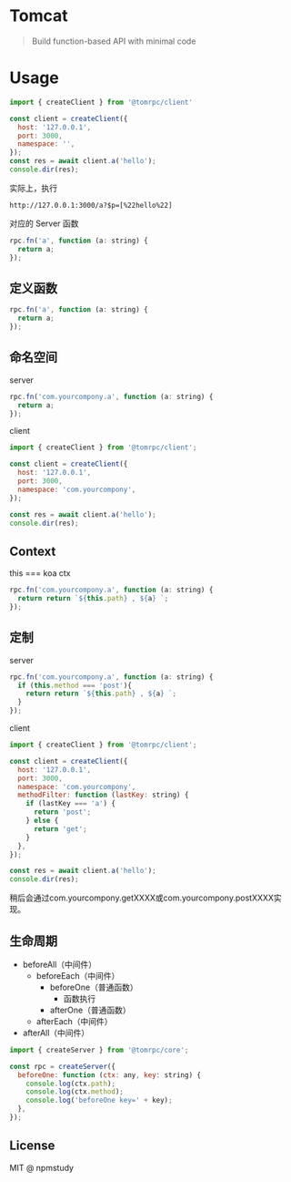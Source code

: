 # Tomcat

> Build function-based API with minimal code

# Usage

```js
import { createClient } from '@tomrpc/client'

const client = createClient({
  host: '127.0.0.1',
  port: 3000,
  namespace: '',
});
const res = await client.a('hello');
console.dir(res);
```

实际上，执行

```
http://127.0.0.1:3000/a?$p=[%22hello%22]
```

对应的 Server 函数

```js
rpc.fn('a', function (a: string) {
  return a;
});
```

## 定义函数

```js
rpc.fn('a', function (a: string) {
  return a;
});
```

## 命名空间

server

```js
rpc.fn('com.yourcompony.a', function (a: string) {
  return a;
});
```

client

```js
import { createClient } from '@tomrpc/client';

const client = createClient({
  host: '127.0.0.1',
  port: 3000,
  namespace: 'com.yourcompony',
});

const res = await client.a('hello');
console.dir(res);
```


## Context

this === koa ctx

```js
rpc.fn('com.yourcompony.a', function (a: string) {
  return return `${this.path} , ${a} `;
});
```

## 定制

server

```js
rpc.fn('com.yourcompony.a', function (a: string) {
  if (this.method === 'post'){
    return return `${this.path} , ${a} `;
  }
});
```

client

```js
import { createClient } from '@tomrpc/client';

const client = createClient({
  host: '127.0.0.1',
  port: 3000,
  namespace: 'com.yourcompony',
  methodFilter: function (lastKey: string) {
    if (lastKey === 'a') {
      return 'post';
    } else {
      return 'get';
    }
  },
});

const res = await client.a('hello');
console.dir(res);
```

稍后会通过com.yourcompony.getXXXX或com.yourcompony.postXXXX实现。

## 生命周期

- beforeAll（中间件）
  - beforeEach（中间件）
    - beforeOne（普通函数）
      - 函数执行
    - afterOne（普通函数）
  - afterEach（中间件）
- afterAll（中间件）


```js
import { createServer } from '@tomrpc/core';

const rpc = createServer({
  beforeOne: function (ctx: any, key: string) {
    console.log(ctx.path);
    console.log(ctx.method);
    console.log('beforeOne key=' + key);
  },
});
```


## License

MIT @ npmstudy
